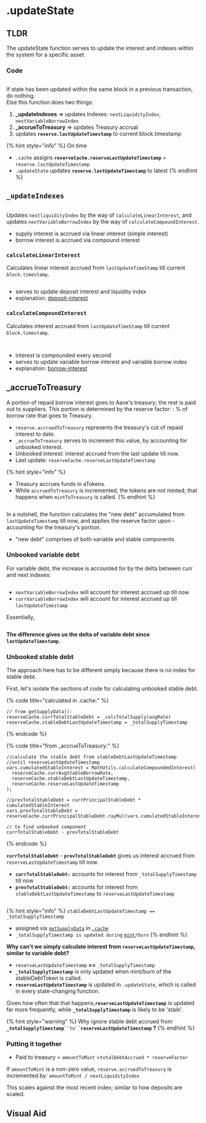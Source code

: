 # .updateState

## TLDR

The updateState function serves to update the interest and indexes within the system for a specific asset.

### Code

<figure><img src="../../.gitbook/assets/image (96).png" alt=""><figcaption></figcaption></figure>

If state has been updated within the same block in a previous transaction, do nothing. \
Else this function does two things:

1. **\_updateIndexes** => updates Indexes: `nextLiquidityIndex`, `nextVariableBorrowIndex`
2. **\_accrueToTreasury** => updates Treasury accrual&#x20;
3. updates **`reserve.lastUpdateTimestamp`** to current block.timestamp

{% hint style="info" %}
On time

* `.cache` assigns **`reserveCache.reserveLastUpdateTimestamp`** = `reserve.lastUpdateTimestamp`
* `.updateState` updates **`reserve.lastUpdateTimestamp`** to latest
{% endhint %}

## &#x20;`_updateIndexes`&#x20;

<figure><img src="../../.gitbook/assets/image (227).png" alt=""><figcaption></figcaption></figure>

Updates `nextliquidityIndex` by the way of `calculateLinearInterest`, and updates `nextVariableBorrowIndex` by the way of `calculateCompoundInterest`.

* supply interest is accrued via linear interest (simple interest)
* borrow interest is accrued via compound interest&#x20;

### `calculateLinearInterest`

Calculates linear interest accrued from `lastUpdateTimeStamp` till current `block.timestamp`.

<figure><img src="../../.gitbook/assets/image (31).png" alt=""><figcaption></figcaption></figure>

* serves to update deposit interest and liquidity index
* explanation: [deposit-interest](../../deposit-and-borrow-interest.md#deposit-interest)

### `calculateCompoundInterest`

Calculates interest accrued from `lastUpdateTimeStamp` till current `block.timestamp`.&#x20;

<figure><img src="../../.gitbook/assets/image (167).png" alt=""><figcaption></figcaption></figure>

<figure><img src="../../.gitbook/assets/image (313).png" alt=""><figcaption></figcaption></figure>

* interest is compounded every second&#x20;
* serves to update variable borrow interest and variable borrow index
* explanation: [borrow-interest](../../deposit-and-borrow-interest.md#borrow-interest)

## **\_accrueToTreasury**&#x20;

A portion of repaid borrow interest goes to Aave's treasury; the rest is paid out to suppliers. This portion is determined by the reserve factor: : % of borrow rate that goes to Treasury.

* `reserve.accruedToTreasury` represents the treasury's cut of repaid interest to date.
* `_accrueToTreasury` serves to increment this value, by accounting for unbooked interest.
* Unbooked interest: interest accrued from the last update till now.
* Last update: `reserveCache.reserveLastUpdateTimestamp`&#x20;

{% hint style="info" %}
* Treasury accrues funds in aTokens.
* While `accruedToTreasury` is incremented, the tokens are not minted; that happens when `mintToTreasury` is called.
{% endhint %}

<figure><img src="../../.gitbook/assets/image (93).png" alt=""><figcaption></figcaption></figure>

In a nutshell, the function calculates the "new debt" accumulated from `lastUpdateTimestamp`  till now, and applies the reserve factor upon - accounting for the treasury's portion.&#x20;

* "new debt" comprises of both variable and stable components&#x20;

### Unbooked variable debt&#x20;

For variable debt, the increase is accounted for by the delta between curr and next indexes:

<figure><img src="../../.gitbook/assets/image (274).png" alt=""><figcaption></figcaption></figure>

* `nextVariableBorrowIndex` will account for interest accrued up till now
* `currVariableBorrowIndex` will account for interest accrued up till `lastUpdateTimestamp` &#x20;

Essentially,

<figure><img src="../../.gitbook/assets/image (69).png" alt=""><figcaption></figcaption></figure>

**The difference gives us the delta of variable debt since `lastUpdateTimestamp`.**

### Unbooked stable debt&#x20;

The approach here has to be different simply because there is no index for stable debt.

First, let's isolate the sections of code for calculating unbooked stable debt.&#x20;

{% code title="calculated in .cache:" %}
```solidity
// from getSupplyData():
reserveCache.currTotalStableDebt = _calcTotalSupply(avgRate)
reserveCache.stableDebtLastUpdateTimestamp = _totalSupplyTimestamp
```
{% endcode %}

{% code title="from _accrueToTreasury:" %}
```solidity
//calculate the stable debt from stableDebtLastUpdateTimestamp 
//until reserveLastUpdateTimestamp
vars.cumulatedStableInterest = MathUtils.calculateCompoundedInterest(
  reserveCache.currAvgStableBorrowRate,
  reserveCache.stableDebtLastUpdateTimestamp,
  reserveCache.reserveLastUpdateTimestamp
);

//prevTotalStableDebt = currPrincipalStableDebt * cumulatedStableInterest
vars.prevTotalStableDebt = 
reserveCache.currPrincipalStableDebt.rayMul(vars.cumulatedStableInterest);

// to find unbooked component
currTotalStableDebt - prevTotalStableDebt
```
{% endcode %}

**`currTotalStableDebt`** - **`prevTotalStableDebt`** gives us interest accrued from `reserveLastUpdateTimestamp` till now.

* **`currTotalStableDebt:`** accounts for interest from `_totalSupplyTimestamp` till now
* **`prevTotalStableDebt:`** accounts for interest from `stableDebtLastUpdateTimestamp` to `reserveLastUpdateTimestamp`

<figure><img src="../../.gitbook/assets/image (28).png" alt=""><figcaption></figcaption></figure>

{% hint style="info" %}
`stableDebtLastUpdateTimestamp == _totalSupplyTimestamp`

* assigned via [`getSupplyData`](../../contracts/stabledebttoken/#getsupplydata) in [`.cache`](.cache.md)
* `_totalSupplyTimestamp is updated during` [`mint`](../../contracts/stabledebttoken/#mint)`/burn`
{% endhint %}

**Why can't we simply calculate interest from `reserveLastUpdateTimestamp`, similar to variable debt?**

* `reserveLastUpdateTimestamp` **>=** `_totalSupplyTimestamp`
* **`_totalSupplyTimestamp`** is only updated when mint/burn of the stableDebtToken is called.&#x20;
* **`reserveLastUpdateTimestamp`** is updated in `.updateState`, which is called in every state-changing function.

Given how often that that happens,**`reserveLastUpdateTimestamp`** is updated far more frequently, while **`_totalSupplyTimestamp`** is likely to be 'stale'.&#x20;

{% hint style="warning" %}
Why ignore stable debt accrued from **`_totalSupplyTimestamp`**` ``to`` `**`reserveLastUpdateTimestamp` ?**
{% endhint %}

### **Putting it together**&#x20;

* Paid to treasury = `amountToMint` =`totalDebtAccrued * reserveFactor`

If `amountToMint` is a non-zero value, `reserve.accruedToTreasury` is incremented by: `amountToMint / nextLiquidityIndex`&#x20;

This scales against the most recent index; similar to how deposits are scaled.

## Visual Aid

<img src="../../.gitbook/assets/file.excalidraw (26).svg" alt="" class="gitbook-drawing">
